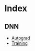 # Index

## DNN

* [Autograd](https://pytorch.org/tutorials/beginner/pytorch_with_examples.html)
* [Training](https://github.com/nestedsoftware/pytorch/blob/master/pytorch_mnist.py)
